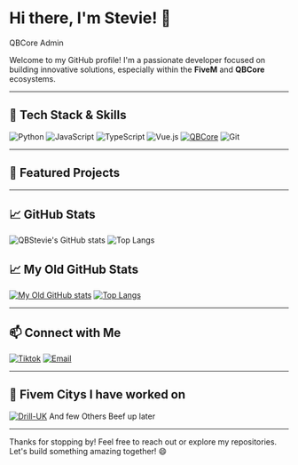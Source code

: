 
# Hi there, I'm Stevie! 👋
QBCore Admin

Welcome to my GitHub profile! I'm a passionate developer focused on building innovative solutions, especially within the **FiveM** and **QBCore** ecosystems. 

---

## 🔧 Tech Stack & Skills
![Python](https://img.shields.io/badge/-Python-3776AB?style=for-the-badge&logo=python&logoColor=white)
![JavaScript](https://img.shields.io/badge/-JavaScript-F7DF1E?style=for-the-badge&logo=javascript&logoColor=black)
![TypeScript](https://img.shields.io/badge/-TypeScript-3178C6?style=for-the-badge&logo=typescript&logoColor=white)
![Vue.js](https://img.shields.io/badge/-Vue.js-4FC08D?style=for-the-badge&logo=vue-dot-js&logoColor=white)
[![QBCore](https://img.shields.io/badge/-QBCore-181717?style=for-the-badge&logo=fivem&logoColor=orange)](https://github.com/qbcore-framework)
![Git](https://img.shields.io/badge/-Git-F05032?style=for-the-badge&logo=git&logoColor=white)

---

## 🌟 Featured Projects


---

## 📈 GitHub Stats
![QBStevie's GitHub stats](https://github-readme-stats.vercel.app/api?username=QBStevie&show_icons=true&theme=radical)
![Top Langs](https://github-readme-stats.vercel.app/api/top-langs/?username=QBStevie&layout=compact&theme=radical)

## 📈 My Old GitHub Stats
[![My Old GitHub stats](https://github-readme-stats.vercel.app/api?username=irishstevie&theme=radical)](https://github.com/irishstevie)
[![Top Langs](https://github-readme-stats.vercel.app/api/top-langs/?username=irishstevie&layout=compact&theme=radical)](https://github.com/irishstevie)

---

## 📫 Connect with Me
[![Tiktok](https://img.shields.io/badge/-.irishStevie-1DA1F2?style=for-the-badge&logo=twitter&logoColor=white)](https://github.com/QBStevie)
[![Email](https://img.shields.io/badge/-stevie-D14836?style=for-the-badge&logo=gmail&logoColor=white)](mailto:irishstevie91@gmail.com)

---
## 🌟 Fivem Citys I have worked on
[![Drill-UK](https://i.imgur.com/JAHrLVk.png)]([https://github.com/QBStevie](https://drill-uk.tebex.io))
And few Others Beef up later



---


Thanks for stopping by! Feel free to reach out or explore my repositories. Let's build something amazing together! 😄
